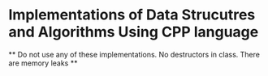 # Implementations of Data Strucutres and Algorithms Using CPP language


** Do not use any of these implementations. No destructors in class. There are memory leaks **
